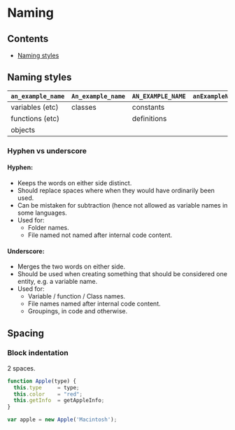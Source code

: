# Naming

## Contents

  * [Naming styles](#naming-styles)

## Naming styles

| `an_example_name` | `An_example_name` | `AN_EXAMPLE_NAME` | `anExampleName`   | `AnExampleName`   |
| ----------------- | ----------------- | ----------------- | ----------------- | ----------------- |
| variables (etc)   | classes           | constants         |                   |                   |
| functions (etc)   |                   | definitions       |                   |                   |
| objects           |                   |                   |                   |                   |

### Hyphen vs underscore

#### Hyphen:

- Keeps the words on either side distinct.
- Should replace spaces where when they would have ordinarily been used.
- Can be mistaken for subtraction (hence not allowed as variable names in some languages.
- Used for:
  - Folder names.
  - File named not named after internal code content.

#### Underscore:

- Merges the two words on either side.
- Should be used when creating something that should be considered one entity, e.g. a variable name.
- Used for:
  - Variable / function / Class names.
  - File names named after internal code content.
  - Groupings, in code and otherwise.

## Spacing

### Block indentation

2 spaces.

```javascript
function Apple(type) {
  this.type     = type;
  this.color    = "red";
  this.getInfo  = getAppleInfo;
}

var apple = new Apple('Macintosh');
```

